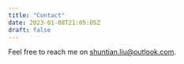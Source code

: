 ```yaml
---
title: "Contact"
date: 2023-01-08T21:05:05Z
draft: false
---
```



Feel free to reach me on <shuntian.liu@outlook.com>.

